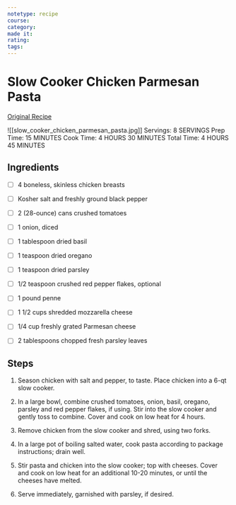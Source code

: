 ```yaml
---
notetype: recipe
course:
category:
made it:
rating:
tags:
---
```

# Slow Cooker Chicken Parmesan Pasta

[Original Recipe](https://damndelicious.net/2016/08/05/slow-cooker-chicken-parmesan-pasta)

![[slow_cooker_chicken_parmesan_pasta.jpg]]
Servings: 8 SERVINGS Prep Time: 15 MINUTES Cook Time: 4 HOURS 30 MINUTES Total Time: 4 HOURS 45 MINUTES

## Ingredients
- [ ] 4 boneless, skinless chicken breasts- [ ] Kosher salt and freshly ground black pepper- [ ] 2 (28-ounce) cans crushed tomatoes- [ ] 1 onion, diced- [ ] 1 tablespoon dried basil- [ ] 1 teaspoon dried oregano- [ ] 1 teaspoon dried parsley- [ ] 1/2 teaspoon crushed red pepper flakes, optional- [ ] 1 pound penne- [ ] 1 1/2 cups shredded mozzarella cheese- [ ] 1/4 cup freshly grated Parmesan cheese- [ ] 2 tablespoons chopped fresh parsley leaves

## Steps
1) Season chicken with salt and pepper, to taste. Place chicken into a 6-qt slow cooker.

2) In a large bowl, combine crushed tomatoes, onion, basil, oregano, parsley and red pepper flakes, if using. Stir into the slow cooker and gently toss to combine. Cover and cook on low heat for 4 hours.

3) Remove chicken from the slow cooker and shred, using two forks.

4) In a large pot of boiling salted water, cook pasta according to package instructions; drain well.

5) Stir pasta and chicken into the slow cooker; top with cheeses. Cover and cook on low heat for an additional 10-20 minutes, or until the cheeses have melted.

6) Serve immediately, garnished with parsley, if desired.

